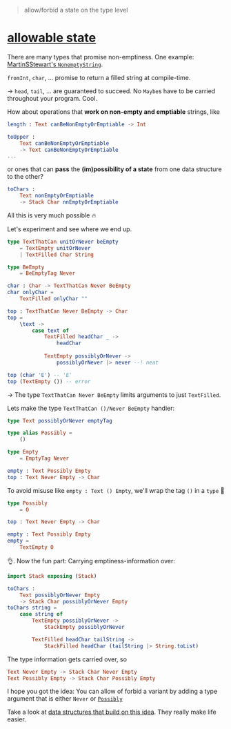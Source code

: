 > allow/forbid a state on the type level

# [allowable state](https://package.elm-lang.org/packages/lue-bird/elm-allowable-state/latest/)

There are many types that promise non-emptiness. One example: [MartinSStewart's `NonemptyString`](https://dark.elm.dmy.fr/packages/MartinSStewart/elm-nonempty-string/latest/).

`fromInt`, `char`, ... promise to return a filled string at compile-time.

→ `head`, `tail`, ... are guaranteed to succeed.
No `Maybe`s have to be carried throughout your program. Cool.

How about operations that **work on non-empty and emptiable** strings, like
```elm
length : Text canBeNonEmptyOrEmptiable -> Int

toUpper :
    Text canBeNonEmptyOrEmptiable
    -> Text canBeNonEmptyOrEmptiable
...
```
or ones that can **pass** the **(im)possibility of a state** from one data structure to the other?
```elm
toChars :
    Text nonEmptyOrEmptiable
    -> Stack Char nnEmptyOrEmptiable
```

All this is very much possible 🔥

Let's experiment and see where we end up.

```elm
type TextThatCan unitOrNever beEmpty
    = TextEmpty unitOrNever
    | TextFilled Char String

type BeEmpty
    = BeEmptyTag Never

char : Char -> TextThatCan Never BeEmpty
char onlyChar =
    TextFilled onlyChar ""

top : TextThatCan Never BeEmpty -> Char
top =
    \text ->
        case text of
            TextFilled headChar _ ->
                headChar
            
            TextEmpty possiblyOrNever ->
                possiblyOrNever |> never --! neat

top (char 'E') -- 'E'
top (TextEmpty ()) -- error
```

→ The type `TextThatCan Never BeEmpty` limits arguments to just `TextFilled`.

Lets make the type `TextThatCan ()/Never BeEmpty` handier:

```elm
type Text possiblyOrNever emptyTag

type alias Possibly =
    ()

type Empty
    = EmptyTag Never

empty : Text Possibly Empty
top : Text Never Empty -> Char
```

To avoid misuse like `empty : Text () Empty`,
we'll wrap the tag `()` in a `type` 🌯

```elm
type Possibly
    = O

top : Text Never Empty -> Char

empty : Text Possibly Empty
empty =
    TextEmpty O
```

👌. Now the fun part: Carrying emptiness-information over:

```elm
import Stack exposing (Stack)

toChars :
    Text possiblyOrNever Empty
    -> Stack Char possiblyOrNever Empty
toChars string =
    case string of
        TextEmpty possiblyOrNever ->
            StackEmpty possiblyOrNever

        TextFilled headChar tailString ->
            StackFilled headChar (tailString |> String.toList)
```

The type information gets carried over, so
```elm
Text Never Empty -> Stack Char Never Empty
Text Possibly Empty -> Stack Char Possibly Empty
```

I hope you got the idea:
You can allow of forbid a variant by adding a type argument that is either `Never` or [`Possibly`](Possibly)

Take a look at [data structures that build on this idea](https://package.elm-lang.org/packages/lue-bird/elm-emptiness-typed/latest/). They really make life easier.
